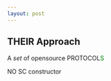 ```yaml
---
layout: post
---
```

## THEIR Approach

A *set* of opensource PROTOCOL<span style="color: green">S</span>

NO SC constructor
